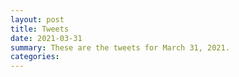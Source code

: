 ```yaml
---
layout: post
title: Tweets
date: 2021-03-31
summary: These are the tweets for March 31, 2021.
categories:
---
```



